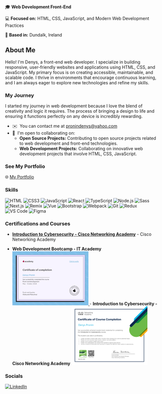 🎓 **Web Development Front-End**  

💻 **Focused on:** HTML, CSS, JavaScript, and Modern Web Development Practices  

📍 **Based in:** Dundalk, Ireland


## About Me

Hello! I'm Denys, a front-end web developer. I specialize in building responsive, user-friendly websites and applications using HTML, CSS, and JavaScript. My primary focus is on creating accessible, maintainable, and scalable code. I thrive in environments that encourage continuous learning, and I am always eager to explore new technologies and refine my skills.

### My Journey

I started my journey in web development because I love the blend of creativity and logic it requires. The process of bringing a design to life and ensuring it functions perfectly on any device is incredibly rewarding. 

* ✉️  You can contact me at [pronindenys@yahoo.com](mailto:pronindenys@yahoo.com)
* 🤝  I'm open to collaborating on:
  - **Open Source Projects:** Contributing to open source projects related to web development and front-end technologies.
  - **Web Development Projects:** Collaborating on innovative web development projects that involve HTML, CSS, JavaScript.
 
### See My Portfolio

🌐 [My Portfolio](https://www.pronindenys.com)

### Skills

![HTML](https://img.shields.io/badge/HTML-E34F26?style=for-the-badge&logo=html5&logoColor=white)
![CSS3](https://img.shields.io/badge/CSS-1572B6?style=for-the-badge&logo=css3&logoColor=white)
![JavaScript](https://img.shields.io/badge/JavaScript-F7DF1E?style=for-the-badge&logo=javascript&logoColor=black)
![React](https://img.shields.io/badge/React-61DAFB?style=for-the-badge&logo=react&logoColor=black)
![TypeScript](https://img.shields.io/badge/TypeScript-007ACC?style=for-the-badge&logo=typescript&logoColor=white)
![Node.js](https://img.shields.io/badge/Node.js-339933?style=for-the-badge&logo=nodedotjs&logoColor=white)
![Sass](https://img.shields.io/badge/Sass-CC6699?style=for-the-badge&logo=sass&logoColor=white)
![Next.js](https://img.shields.io/badge/Next.js-000000?style=for-the-badge&logo=nextdotjs&logoColor=white)
![Remix](https://img.shields.io/badge/Remix-FF3D00?style=for-the-badge&logo=remix&logoColor=white)
![Vue](https://img.shields.io/badge/Vue.js-4FC08D?style=for-the-badge&logo=vuedotjs&logoColor=white)
![Bootstrap](https://img.shields.io/badge/Bootstrap-563D7C?style=for-the-badge&logo=bootstrap&logoColor=white)
![Webpack](https://img.shields.io/badge/Webpack-8DD6F9?style=for-the-badge&logo=webpack&logoColor=black)
![Git](https://img.shields.io/badge/Git-F05032?style=for-the-badge&logo=git&logoColor=white)
![Redux](https://img.shields.io/badge/Redux-764ABC?style=for-the-badge&logo=redux&logoColor=white)
![VS Code](https://img.shields.io/badge/VS%20Code-007ACC?style=for-the-badge&logo=visual-studio-code&logoColor=white)
![Figma](https://img.shields.io/badge/Figma-F24E1E?style=for-the-badge&logo=figma&logoColor=white)


### Certifications and Courses

- **[Introduction to Cybersecurity - Cisco Networking Academy](https://github.com/ProninDenys/certificates/blob/main/1.pdf)** - Cisco Networking Academy


- **Web Development Bootcamp - IT Academy**  
  <a href="https://github.com/ProninDenys/certificates/raw/main/2-1.jpg">
    <img src="https://github.com/ProninDenys/certificates/raw/main/2-1.jpg" alt="Web Development Bootcamp - IT Academy" width="250"/>
  </a>  - **Introduction to Cybersecurity - Cisco Networking Academy**  <a href="https://github.com/ProninDenys/certificates/raw/main/1-1.jpg">
    <img src="https://github.com/ProninDenys/certificates/raw/main/1-1.jpg" alt="Introduction to Cybersecurity - Cisco Networking Academy" width="250"/>
  </a>



### Socials

<p align="left">
<a href="https://www.linkedin.com/in/denys-pronin-b00a872b0/" target="_blank" rel="noreferrer"><img src="https://raw.githubusercontent.com/danielcranney/readme-generator/main/public/icons/socials/linkedin.svg" width="32" height="32" alt="LinkedIn" /></a>



